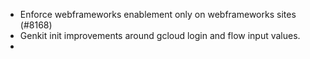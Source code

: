- Enforce webframeworks enablement only on webframeworks sites (#8168)
- Genkit init improvements around gcloud login and flow input values.
- 